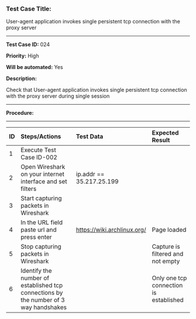 
### Test Case Title: ###

 User-agent application invokes single persistent tcp connection with the proxy server									

---

**Test Case ID:** 024

**Priority:** High

**Will be automated:** Yes

**Description:**

Check that User-agent application invokes single persistent tcp connection with the proxy server during single session

---

**Procedure:**

___

|      ID       | Steps/Actions |  Test Data  | Expected Result |
| :------------ |:--------------| :---------- | :-------------- |
|       1       | Execute Test Case ID-002 |  |  |
|       2       | Open Wireshark on your internet interface and set filters | ip.addr == 35.217.25.199 |  |
|       3       | Start capturing packets in Wireshark |  |  |
|       4       | In the URL field paste url and press enter | https://wiki.archlinux.org/ | Page loaded |
|       5       | Stop capturing packets in Wireshark |  | Capture is filtered and not empty |
|       6       | Identify the number of established tcp connections by the number of 3 way handshakes |  | Only one tcp connection is established |




